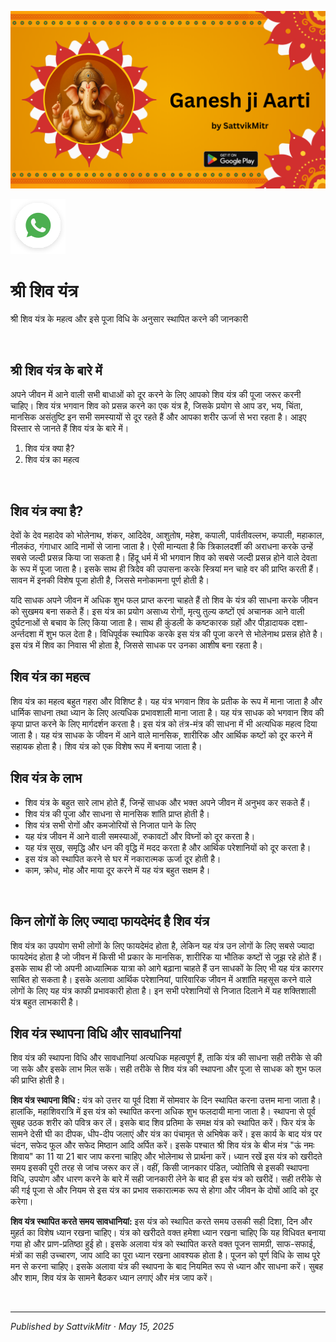 <!-- Banner SVG -->
![Banner](https://raw.githubusercontent.com/anandwana001/content-repo/refs/heads/main/aarti/ganesh/ganesh_ji_aarti_banner.png)

<!-- Share & WhatsApp icons as SVG -->
<a href="https://api.whatsapp.com/send?text=Check%20out%20this%20article%20in%20the%20Hanuman%20Chalisa%20app%3A%20https%3A%2F%2Fwww.sattvikmitr.com%2Farticles%3FcontentUrl%3Dhttps%253A%252F%252Fraw.githubusercontent.com%252Fanandwana001%252Fcontent-repo%252Frefs%252Fheads%252Fmain%252Faarti%252Fganesh%252Fganesh_aarti_english.md%26title%3DGanesh%2520Aarti">
  <img src="https://raw.githubusercontent.com/anandwana001/content-repo/refs/heads/main/assets/ic_wtsapp_share_rounded.svg" alt="WhatsApp"/>
</a>

<br>

# श्री शिव यंत्र
श्री शिव यंत्र के महत्व और इसे पूजा विधि के अनुसार स्थापित करने की जानकारी

<br>


## श्री शिव यंत्र के बारे में
अपने जीवन में आने वाली सभी बाधाओं को दूर करने के लिए आपको शिव यंत्र की पूजा जरूर करनी चाहिए। शिव यंत्र भगवान शिव को प्रसन्न करने का एक यंत्र है, जिसके प्रयोग से आप डर, भय, चिंता, मानसिक असंतुष्टि इन सभी समस्यायों से दूर रहते हैं और आपका शरीर ऊर्जा से भरा रहता है। आइए विस्तार से जानते हैं शिव यंत्र के बारे में।

1. शिव यंत्र क्या है?
2. शिव यंत्र का महत्व

<br>

## शिव यंत्र क्या है?
देवों के देव महादेव को भोलेनाथ, शंकर, आदिदेव, आशुतोष, महेश, कपाली, पार्वतीवल्लभ, कपाली, महाकाल, नीलकंठ, गंगाधार आदि नामों से जाना जाता है। ऐसी मान्यता है कि त्रिकालदर्शी की अराधना करके उन्हें सबसे जल्दी प्रसन्न किया जा सकता है। हिंदू धर्म में भी भगवान शिव को सबसे जल्दी प्रसन्न होने वाले देवता के रूप में पूजा जाता है। इसके साथ ही त्रिदेव की उपासना करके स्त्रियां मन चाहे वर की प्राप्ति करती हैं। सावन में इनकी विशेष पूजा होती है, जिससे मनोकामना पूर्ण होती है।

यदि साधक अपने जीवन में अधिक शुभ फल प्राप्त करना चाहते हैं तो शिव के यंत्र की साधना करके जीवन को सुखमय बना सकते हैं। इस यंत्र का प्रयोग असाध्य रोगों, मृत्यु तुल्य कष्टों एवं अचानक आने वाली दुर्घटनाओं से बचाव के लिए किया जाता है। साथ ही कुंडली के कष्टकारक ग्रहों और पीड़ादायक दशा-अर्न्तदशा में शुभ फल देता है। विधिपूर्वक स्थापिक करके इस यंत्र की पूजा करने से भोलेनाथ प्रसन्न होते है। इस यंत्र में शिव का निवास भी होता है, जिससे साधक पर उनका आशीष बना रहता है।

## शिव यंत्र का महत्व
शिव यंत्र का महत्व बहुत गहरा और विशिष्ट है। यह यंत्र भगवान शिव के प्रतीक के रूप में माना जाता है और धार्मिक साधना तथा ध्यान के लिए अत्यधिक प्रभावशाली माना जाता है। यह यंत्र साधक को भगवान शिव की कृपा प्राप्त करने के लिए मार्गदर्शन करता है। इस यंत्र को तंत्र-मंत्र की साधना में भी अत्यधिक महत्व दिया जाता है। यह यंत्र साधक के जीवन में आने वाले मानसिक, शारीरिक और आर्थिक कष्टों को दूर करने में सहायक होता है। शिव यंत्र को एक विशेष रूप में बनाया जाता है। 

## शिव यंत्र के लाभ 
- शिव यंत्र के बहुत सारे लाभ होते हैं, जिन्हें साधक और भक्त अपने जीवन में अनुभव कर सकते हैं।
- शिव यंत्र की पूजा और साधना से मानसिक शांति प्राप्त होती है।
- शिव यंत्र सभी रोगों और कमजोरियों से निजात पाने के लिए 
- यह यंत्र जीवन में आने वाली समस्याओं, रुकावटों और विघ्नों को दूर करता है।
- यह यंत्र सुख, समृद्धि और धन की वृद्धि में मदद करता है और आर्थ‍िक परेशानियों को दूर करता है।
- इस यंत्र को स्थापित करने से घर में नकारात्मक ऊर्जा दूर होती है। 
- काम, क्रोध, मोह और माया दूर करने में यह यंत्र बहुत सक्षम है।

<br>

## किन लोगों के लिए ज्यादा फायदेमंद है शिव यंत्र 
शिव यंत्र का उपयोग सभी लोगों के लिए फायदेमंद होता है, लेकिन यह यंत्र उन लोगों के लिए सबसे ज्यादा फायदेमंद होता है जो जीवन में किसी भी प्रकार के मानसिक, शारीरिक या भौतिक कष्टों से जूझ रहे होते हैं। इसके साथ ही जो अपनी आध्यात्मिक यात्रा को आगे बढ़ाना चाहते हैं उन साधकों के लिए भी यह यंत्र कारगर साबित हो सकता है। इसके अलावा आर्थिक परेशानियां, पारिवारिक जीवन में अशांति महसूस करने वाले लोगों के लिए यह यंत्र काफी प्रभावकारी होता है। इन सभी परेशानियों से निजात दिलाने में यह शक्तिशाली यंत्र बहुत लाभकारी है।

## शिव यंत्र स्थापना विधि और सावधानियां 
शिव यंत्र की स्थापना विधि और सावधानियां अत्यधिक महत्वपूर्ण हैं, ताकि यंत्र की साधना सही तरीके से की जा सके और इसके लाभ मिल सकें। सही तरीके से शिव यंत्र की स्थापना और पूजा से साधक को शुभ फल की प्राप्ति होती है।

**शिव यंत्र स्थापना विधि :** यंत्र को उत्तर या पूर्व दिशा में सोमवार के दिन स्थापित करना उत्तम माना जाता है। हालांकि, महाशिवरात्रि में इस यंत्र को स्थापित करना अधिक शुभ फलदायी माना जाता है। स्थापना से पूर्व सुबह उठक शरीर को पवित्र कर लें। इसके बाद शिव प्रतिमा के समक्ष यंत्र को स्थापित करें। फिर यंत्र के सामने देसी घी का दीपक, धीप-दीप जलाएं और यंत्र का पंचामृत से अभिषेक करें। इस कार्य के बाद यंत्र पर चंदन, सफेद फूल और सफेद मिष्ठान आदि अर्पित करें। इसके पश्चात श्री शिव यंत्र  के बीज मंत्र "ऊं नमः शिवाय" का 11 या 21 बार जाप करना चाहिए और भोलेनाथ से प्रार्थना करें। ध्यान रखें इस यंत्र को खरीदते समय इसकी पूरी तरह से जांच जरूर कर लें। वहीं, किसी जानकार पंडित, ज्योतिषि से इसकी स्थापना विधि, उपयोग और धारण करने के बारे में सही जानकारी लेने के बाद ही इस यंत्र को खरीदें। सही तरीके से की गई पूजा से और नियम से इस यंत्र का प्रभाव सकारात्मक रूप से होगा और जीवन के दोषों आदि को दूर करेगा।

**शिव यंत्र स्थापित करते समय सावधानियां:** इस यंत्र को स्थापित करते समय उसकी सही दिशा, दिन और मुहर्त का विशेष ध्यान रखना चाहिए। यंत्र को खरीदते वक्त हमेशा ध्यान रखना चाहिए कि यह विधिवत बनाया गया हो और प्राण-प्रतिष्ठा हुई हो। इसके अलावा यंत्र को स्थापित करते वक्त पूजन सामग्री, साफ-सफाई,  मंत्रों का सही उच्चारण, जाप आदि का पूरा ध्यान रखना आवश्यक होता है। पूजन को पूर्ण विधि के साथ पूरे मन से करना चाहिए। इसके अलावा यंत्र की स्थापना के बाद नियमित रूप से ध्यान और साधना करें। सुबह और शाम, शिव यंत्र के सामने बैठकर ध्यान लगाएं और मंत्र जाप करें।

<br>

---

*Published by SattvikMitr · May 15, 2025*
